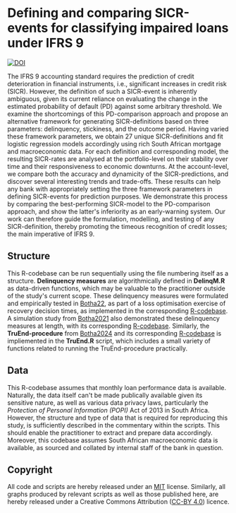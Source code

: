 # Defining and comparing SICR-events for classifying impaired loans under IFRS 9
[![DOI](https://zenodo.org/badge/601805307.svg)](https://zenodo.org/badge/latestdoi/601805307)

The IFRS 9 accounting standard requires the prediction of credit deterioration in financial instruments, i.e., significant increases in credit risk (SICR). However, the definition of such a SICR-event is inherently ambiguous, given its current reliance on evaluating the change in the estimated probability of default (PD) against some arbitrary threshold. We examine the shortcomings of this PD-comparison approach and propose an alternative framework for generating SICR-definitions based on three parameters: delinquency, stickiness, and the outcome period. Having varied these framework parameters, we obtain 27 unique SICR-definitions and fit logistic regression models accordingly using rich South African mortgage and macroeconomic data. For each definition and corresponding model, the resulting SICR-rates are analysed at the portfolio-level on their stability over time and their responsiveness to economic downturns. At the account-level, we compare both the accuracy and dynamicity of the SICR-predictions, and discover several interesting trends and trade-offs. These results can help any bank with appropriately setting the three framework parameters in defining SICR-events for prediction purposes. We demonstrate this process by comparing the best-performing SICR-model to the PD-comparison approach, and show the latter's inferiority as an early-warning system. Our work can therefore guide the formulation, modelling, and testing of any SICR-definition, thereby promoting the timeous recognition of credit losses; the main imperative of IFRS 9.

## Structure
This R-codebase can be run sequentially using the file numbering itself as a structure. **Delinquency measures** are algorithmically defined in **DelinqM.R** as data-driven functions, which may be valuable to the practitioner outside of the study's current scope. These delinquency measures were formulated and empirically tested in [Botha22](https://www.researchgate.net/publication/358329458_The_loss_optimization_of_loan_recovery_decision_times_using_forecast_cashflows), as part of a loss optimisation exercise of recovery decision times, as implemented in the corresponding [R-codebase](https://github.com/arnobotha/The-loss-optimisation-of-loan-recovery-decision-times-using-forecast-cash-flows). A simulation study from [Botha2021](https://www.researchgate.net/publication/350169758_Simulation-based_optimisation_of_the_timing_of_loan_recovery_across_different_portfolios) also demonstrated these delinquency measures at length, with its corresponding [R-codebase](https://github.com/arnobotha/Simulation-based-optimisation-of-the-timing-of-loan-recovery-across-different-portfolios). Similarly, the **TruEnd-procedure** from [Botha2024](https://www.researchgate.net/publication/380214432_The_TruEnd-procedure_Treating_trailing_zero-valued_balances_in_credit_data) and its corresponding [R-codebase](https://github.com/arnobotha/TruEnd-Procedure)  is impliemented in the **TruEnd.R** script, which includes a small variety of functions related to running the TruEnd-procedure practically.

## Data
This R-codebase assumes that monthly loan performance data is available. Naturally, the data itself can't be made publically available given its sensitive nature, as well as various data privacy laws, particularly the _Protection of Personal Information (POPI)_ Act of 2013 in South Africa. However, the structure and type of data that is required for reproducing this study, is sufficiently described in the commentary within the scripts. This should enable the practitioner to extract and prepare data accordingly. Moreover, this codebase assumes South African macroeconomic data is available, as sourced and collated by internal staff of the bank in question.

## Copyright
All code and scripts are hereby released under an [MIT](https://opensource.org/licenses/MIT) license. Similarly, all graphs produced by relevant scripts as well as those published here, are hereby released under a Creative Commons Attribution ([CC-BY 4.0](https://creativecommons.org/licenses/by/4.0/)) licence.
